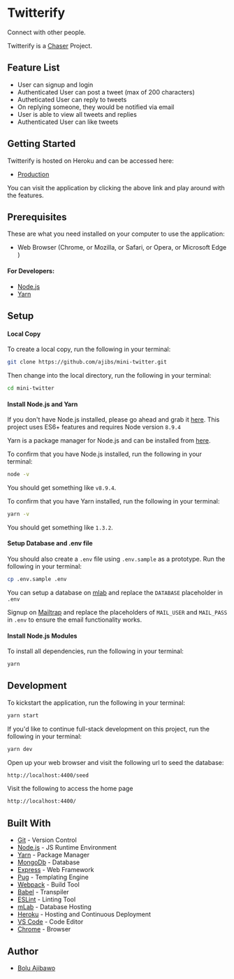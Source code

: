 # Twitterify
Connect with other people.

Twitterify is a [Chaser](https://chaserhq.com/) Project.


## Feature List
* User can signup and login
* Authenticated User can post a tweet (max of 200 characters)
* Autheticated User can reply to tweets
* On replying someone, they would be notified via email
* User is able to view all tweets and replies
* Authenticated User can like tweets


## Getting Started
Twitterify is hosted on Heroku and can be accessed here:
- [Production](https://mini-twitterify.herokuapp.com/)

You can visit the application by clicking the above link and play around with the features.

## Prerequisites
 These are what you need installed on your computer to use the application:
 
 - Web Browser (Chrome, or Mozilla, or Safari, or Opera, or Microsoft Edge )

 #### For Developers:
 - [Node.js](https://nodejs.org/en/download/)
 - [Yarn](https://yarnpkg.com/en/docs/install)

## Setup
#### Local Copy
To create a local copy, run the following in your terminal:
```bash
git clone https://github.com/ajibs/mini-twitter.git
```
Then change into the local directory, run the following in your terminal:
```bash
cd mini-twitter
```

#### Install Node.js and Yarn
If you don't have Node.js installed, please go ahead and grab it [here](https://nodejs.org/). This project uses ES6+ features and requires Node version `8.9.4`

Yarn is a package manager for Node.js and can be installed from [here](https://yarnpkg.com/en/docs/install).

To confirm that you have Node.js installed, run the following in your terminal:
```bash
node -v
```
You should get something like `v8.9.4`.

To confirm that you have Yarn installed, run the following in your terminal:
```bash
yarn -v
```
You should get something like `1.3.2`.

#### Setup Database and .env file
You should also create a `.env` file using `.env.sample` as a prototype. Run the following in your terminal:
```bash
cp .env.sample .env
```

You can setup a database on [mlab](https://mlab.com/) and replace the `DATABASE` placeholder in `.env` 

Signup on [Mailtrap](https://mailtrap.io/) and replace the placeholders of `MAIL_USER` and `MAIL_PASS` in `.env` to ensure the email functionality works.

#### Install Node.js Modules
To install all dependencies, run the following in your terminal:
```bash
yarn
```


## Development
To kickstart the application, run the following in your terminal:
```bash
yarn start
```

If you'd like to continue full-stack development on this project, run the following in your terminal:
```bash
yarn dev
```

Open up your web browser and visit the following url to seed the database:
```bash
http://localhost:4400/seed
```

Visit the following to access the home page
```bash
http://localhost:4400/
```

## Built With
- [Git](https://git-scm.com/) - Version Control
- [Node.js](https://nodejs.org/) - JS Runtime Environment
- [Yarn](https://yarnpkg.com) - Package Manager
- [MongoDb](https://www.mongodb.com/download-center#community) - Database
- [Express](https://expressjs.com/en/starter/installing.html) - Web Framework
- [Pug](https://pugjs.org/api/getting-started.html) - Templating Engine
- [Webpack](https://webpack.js.org/) - Build Tool
- [Babel](https://babeljs.io/) - Transpiler
- [ESLint](https://eslint.org/) - Linting Tool
- [mLab](https://mlab.com/) - Database Hosting
- [Heroku](https://heroku.com) - Hosting and Continuous Deployment
- [VS Code](https://code.visualstudio.com/) - Code Editor
- [Chrome](https://www.google.com/chrome/browser/desktop/index.html) - Browser


## Author
* [Bolu Ajibawo](https://github.com/ajibs)